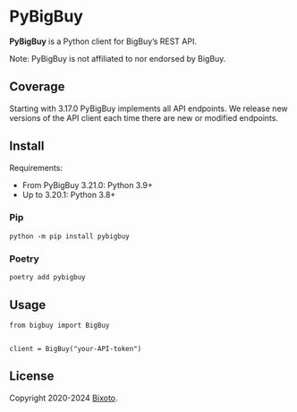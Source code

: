# PyBigBuy

**PyBigBuy** is a Python client for BigBuy’s REST API.

Note: PyBigBuy is not affiliated to nor endorsed by BigBuy.

## Coverage

Starting with 3.17.0 PyBigBuy implements all API endpoints.
We release new versions of the API client each time there are new or modified endpoints.

## Install

Requirements:
* From PyBigBuy 3.21.0: Python 3.9+
* Up to 3.20.1: Python 3.8+

### Pip

    python -m pip install pybigbuy

### Poetry

    poetry add pybigbuy

## Usage

```python3
from bigbuy import BigBuy


client = BigBuy("your-API-token")
```

## License

Copyright 2020-2024 [Bixoto](https://bixoto.com/).
